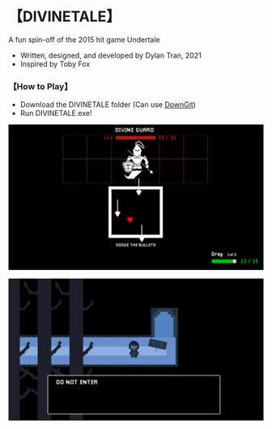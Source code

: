 # 【DIVINETALE】
A fun spin-off of the 2015 hit game Undertale
- Written, designed, and developed by Dylan Tran, 2021
- Inspired by Toby Fox
### 【How to Play】
- Download the DIVINETALE folder (Can use [DownGit](downgit.github.io))
- Run DIVINETALE.exe!

![Combat Scene](https://github.com/dylanytran/DIVINETALE-AAD-2021/blob/main/Assets/Images/combat.png?raw=true)

![Level](https://github.com/dylanytran/DIVINETALE-AAD-2021/blob/main/Assets/Images/level.png?raw=true)
